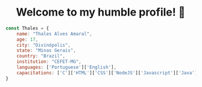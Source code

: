 <h1 align="center">Welcome to my humble profile! 👋</h1>

```javascript
const Thales = {
    name: "Thales Alves Amaral",
    age: 17,
    city: "Divinópolis",
    state: "Minas Gerais",
    country: "Brazil",
    institution: "CEFET-MG",
    languages: ['Portuguese']['English'],
    capacitations: ['C']['HTML']['CSS']['NodeJS']['Javascript']['Java']
}

```
